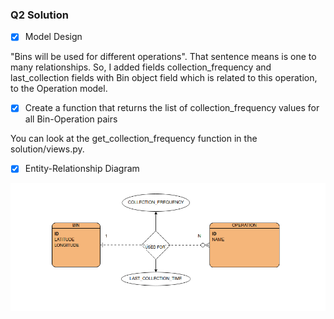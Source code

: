### Q2 Solution

- [x] Model Design

"Bins will be used for different operations". That sentence means is one to many relationships. So, I added fields collection_frequency and last_collection fields with Bin object field which is related to this operation, to the Operation model.

- [x] Create a function that returns the list of collection_frequency values for all Bin-Operation pairs

You can look at the get_collection_frequency function in the solution/views.py.

- [x] Entity-Relationship Diagram

![Here](erd.png)
